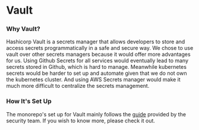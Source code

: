 # Vault

### Why Vault?

Hashicorp Vault is a secrets manager that allows developers to store and access secrets
programmatically in a safe and secure way. We chose to use vault over other secrets managers
because it would offer more advantages for us. Using Github Secrets for all services would 
eventually lead to many secrets stored in Github, which is hard to manage. Meanwhile kubernetes 
secrets would be harder to set up and automate given that we do not own the kubernetes cluster.
And using AWS Secrets manager would make it much more difficult to centralize the secrets
management.

### How It's Set Up

The monorepo's set up for Vault mainly follows the [guide](https://github.tri-ad.tech/information-security/vault-tools/tree/master/guides/github_actions)
provided by the security team. If you wish to know more, please check it out.
